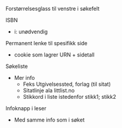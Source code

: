 Forstørrelsesglass til venstre i søkefelt

ISBN
- i: unødvendig

Permanent lenke til spesifikk side
- cookie som lagrer URN + sidetall

Søkeliste
- Mer info
    - Feks Utgivelsessted, forlag (til sitat)
    - Sitatlinje ala littlist.no
    - Stikkord i liste istedenfor stikk1; stikk2

Infoknapp i leser
- Med samme info som i søket
